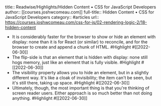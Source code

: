 title:: Readwise/Highlights/Hidden Content • CSS for JavaScript Developers
author:: [[courses.joshwcomeau.com]]
full-title:: Hidden Content • CSS for JavaScript Developers
category:: #articles
url:: https://courses.joshwcomeau.com/css-for-js/02-rendering-logic-2/18-hidden-content

- It is considerably faster for the browser to show or hide an element with display: none than it is for React (or similar) to reconcile, and for the browser to create and append a chunk of HTML. #Highlight #[[2022-06-30]]
- The flip-side is that an element that is hidden with display: none still hogs memory, just like an element that is fully visible. #Highlight #[[2022-06-30]]
- The visibility property allows you to hide an element, but in a slightly different way. It's like a cloak of invisibility; the item can't be seen, but it's still there, taking up space. #Highlight #[[2022-06-30]]
- Ultimately, though, the most important thing is that you're thinking of screen reader users. Either approach is so much better than not doing anything. #Highlight #[[2022-06-30]]